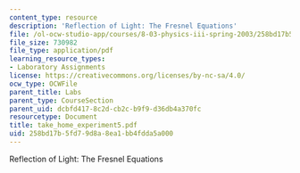 ```yaml
---
content_type: resource
description: 'Reflection of Light: The Fresnel Equations'
file: /ol-ocw-studio-app/courses/8-03-physics-iii-spring-2003/258bd17b5fd79d8a8ea1bb4fdda5a000_take_home_experiment5.pdf
file_size: 730982
file_type: application/pdf
learning_resource_types:
- Laboratory Assignments
license: https://creativecommons.org/licenses/by-nc-sa/4.0/
ocw_type: OCWFile
parent_title: Labs
parent_type: CourseSection
parent_uid: dcbfd417-8c2d-cb2c-b9f9-d36db4a370fc
resourcetype: Document
title: take_home_experiment5.pdf
uid: 258bd17b-5fd7-9d8a-8ea1-bb4fdda5a000
---
```

Reflection of Light: The Fresnel Equations